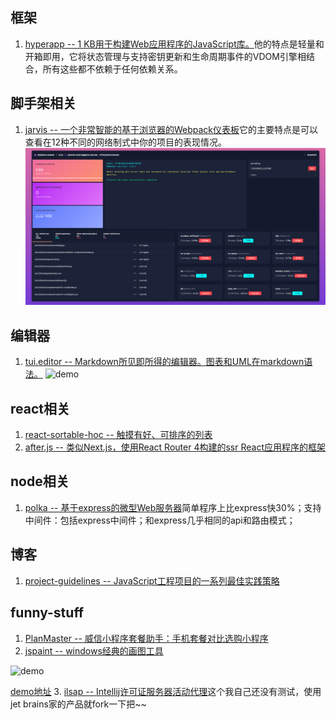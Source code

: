 ## 框架
1. [hyperapp -- 1 KB用于构建Web应用程序的JavaScript库。](https://github.com/hyperapp/hyperapp)他的特点是轻量和开箱即用，它将状态管理与支持密钥更新和生命周期事件的VDOM引擎相结合，所有这些都不依赖于任何依赖关系。

## 脚手架相关
1. [jarvis -- 一个非常智能的基于浏览器的Webpack仪表板](https://github.com/zouhir/jarvis)它的主要特点是可以查看在12种不同的网络制式中你的项目的表现情况。
    ![demo](https://github.com/zouhir/jarvis/raw/master/.github/screenshot.png?raw=true)

## 编辑器
1. [tui.editor -- Markdown所见即所得的编辑器。图表和UML在markdown语法。](https://github.com/nhnent/tui.editor)
    ![demo](https://user-images.githubusercontent.com/1215767/34353629-95b58da0-ea6c-11e7-859b-df5e990dd157.png)
    
## react相关
1. [react-sortable-hoc -- 触摸有好、可排序的列表](https://github.com/clauderic/react-sortable-hoc)
2. [after.js -- 类似Next.js，使用React Router 4构建的ssr React应用程序的框架](https://github.com/jaredpalmer/after.js)

## node相关
1. [polka -- 基于express的微型Web服务器](https://github.com/lukeed/polka)简单程序上比express快30%；支持中间件：包括express中间件；和express几乎相同的api和路由模式；

## 博客
1. [project-guidelines -- JavaScript工程项目的一系列最佳实践策略](https://github.com/wearehive/project-guidelines/blob/master/README-zh.md#consistent-dev-environments)

## funny-stuff
1. [PlanMaster -- 威信小程序套餐助手：手机套餐对比选购小程序](https://github.com/PrototypeFunction/PlanMaster)
2. [jspaint -- windows经典的画图工具](https://github.com/1j01/jspaint)

![demo](https://github.com/1j01/jspaint/blob/gh-pages/images/readme/main-screenshot.png)

[demo地址](http://jspaint.ml/#local:199164e0.a711e)
3. [ilsap -- Intellij许可证服务器活动代理](https://github.com/rodrigogs/ilsap)这个我自己还没有测试，使用jet brains家的产品就fork一下把~~